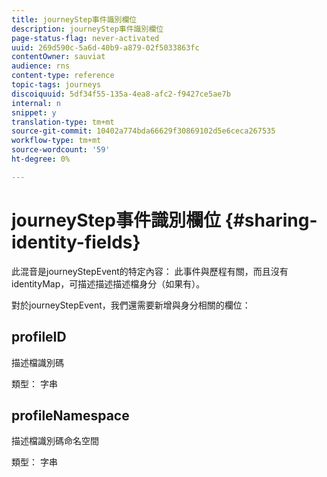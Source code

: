 ```yaml
---
title: journeyStep事件識別欄位
description: journeyStep事件識別欄位
page-status-flag: never-activated
uuid: 269d590c-5a6d-40b9-a879-02f5033863fc
contentOwner: sauviat
audience: rns
content-type: reference
topic-tags: journeys
discoiquuid: 5df34f55-135a-4ea8-afc2-f9427ce5ae7b
internal: n
snippet: y
translation-type: tm+mt
source-git-commit: 10402a774bda66629f30869102d5e6ceca267535
workflow-type: tm+mt
source-wordcount: '59'
ht-degree: 0%

---
```



# journeyStep事件識別欄位 {#sharing-identity-fields}

此混音是journeyStepEvent的特定內容： 此事件與歷程有關，而且沒有identityMap，可描述描述描述檔身分（如果有）。

對於journeyStepEvent，我們還需要新增與身分相關的欄位：

## profileID

描述檔識別碼

類型： 字串

## profileNamespace

描述檔識別碼命名空間

類型： 字串